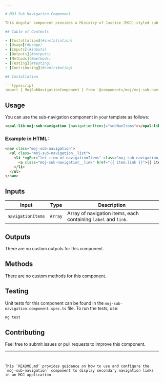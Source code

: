 ```yaml
---

# MOJ Sub Navigation Component

This Angular component provides a Ministry of Justice (MOJ)-styled sub-navigation, typically used for secondary navigation links within a section.

## Table of Contents

- [Installation](#installation)
- [Usage](#usage)
- [Inputs](#inputs)
- [Outputs](#outputs)
- [Methods](#methods)
- [Testing](#testing)
- [Contributing](#contributing)

## Installation

```typescript
import { MojSubNavigationComponent } from '@components/moj/moj-sub-navigation/moj-sub-navigation.component';
```

## Usage

You can use the sub-navigation component in your template as follows:

```html
<opal-lib-moj-sub-navigation [navigationItems]="subNavItems"></opal-lib-moj-sub-navigation>
```

### Example in HTML:

```html
<nav class="moj-sub-navigation">
  <ul class="moj-sub-navigation__list">
    <li *ngFor="let item of navigationItems" class="moj-sub-navigation__item">
      <a class="moj-sub-navigation__link" href="{{ item.link }}">{{ item.label }}</a>
    </li>
  </ul>
</nav>
```

## Inputs

| Input             | Type    | Description                                                    |
| ----------------- | ------- | -------------------------------------------------------------- |
| `navigationItems` | `Array` | Array of navigation items, each containing `label` and `link`. |

## Outputs

There are no custom outputs for this component.

## Methods

There are no custom methods for this component.

## Testing

Unit tests for this component can be found in the `moj-sub-navigation.component.spec.ts` file. To run the tests, use:

```bash
ng test
```

## Contributing

Feel free to submit issues or pull requests to improve this component.

---
```


This `README.md` provides guidance on how to use and configure the `moj-sub-navigation` component to display secondary navigation links in an MOJ application.
